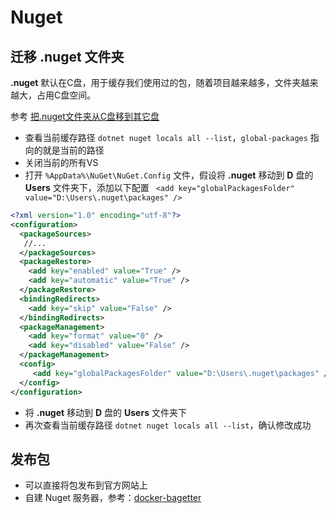 # Nuget

## 迁移 .nuget 文件夹

**.nuget** 默认在C盘，用于缓存我们使用过的包，随着项目越来越多，文件夹越来越大，占用C盘空间。

参考 [把.nuget文件夹从C盘移到其它盘](https://blog.csdn.net/Henry_Wu001/article/details/135825699)


- 查看当前缓存路径 `dotnet nuget locals all --list`，`global-packages` 指向的就是当前的路径
- 关闭当前的所有VS
- 打开 `%AppData%\NuGet\NuGet.Config` 文件，假设将 **.nuget** 移动到 **D** 盘的 **Users** 文件夹下，添加以下配置 ` <add key="globalPackagesFolder" value="D:\Users\.nuget\packages" />`

```xml
<?xml version="1.0" encoding="utf-8"?>
<configuration>
  <packageSources>
   //...
  </packageSources>
  <packageRestore>
    <add key="enabled" value="True" />
    <add key="automatic" value="True" />
  </packageRestore>
  <bindingRedirects>
    <add key="skip" value="False" />
  </bindingRedirects>
  <packageManagement>
    <add key="format" value="0" />
    <add key="disabled" value="False" />
  </packageManagement>
  <config>
     <add key="globalPackagesFolder" value="D:\Users\.nuget\packages" />
  </config>
</configuration>
```

- 将 **.nuget** 移动到 **D** 盘的 **Users** 文件夹下
- 再次查看当前缓存路径 `dotnet nuget locals all --list`，确认修改成功

## 发布包

- 可以直接将包发布到官方网站上
- 自建 Nuget 服务器，参考：[docker-bagetter](../technology-stack/docker.md#实例-bagetter)